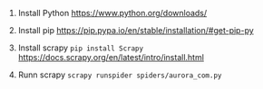 1. Install Python
https://www.python.org/downloads/

2. Install pip
https://pip.pypa.io/en/stable/installation/#get-pip-py

3. Install scrapy
`pip install Scrapy`
https://docs.scrapy.org/en/latest/intro/install.html

4. Runn scrapy
`scrapy runspider spiders/aurora_com.py`